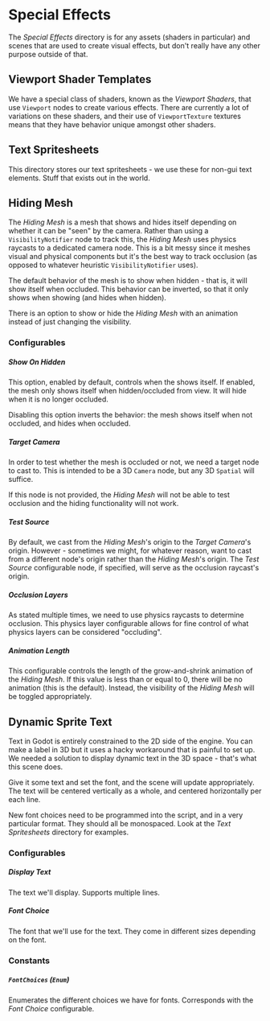 # Special Effects
The *Special Effects* directory is for any assets (shaders in particular) and scenes that are used to create visual effects, but don't really have any other purpose outside of that.

## Viewport Shader Templates
We have a special class of shaders, known as the *Viewport Shaders*, that use `Viewport` nodes to create various effects. There are currently a lot of variations on these shaders, and their use of `ViewportTexture` textures means that they have behavior unique amongst other shaders. 

## Text Spritesheets
This directory stores our text spritesheets - we use these for non-gui text elements. Stuff that exists out in the world.

## Hiding Mesh
The *Hiding Mesh* is a mesh that shows and hides itself depending on whether it can be "seen" by the camera. Rather than using a `VisibilityNotifier` node to track this, the *Hiding Mesh* uses physics raycasts to a dedicated camera node. This is a bit messy since it meshes visual and physical components but it's the best way to track occlusion (as opposed to whatever heuristic `VisibilityNotifier` uses).

The default behavior of the mesh is to show when hidden - that is, it will show itself when occluded. This behavior can be inverted, so that it only shows when showing (and hides when hidden).

There is an option to show or hide the *Hiding Mesh* with an animation instead of just changing the visibility.

### Configurables

##### Show On Hidden
This option, enabled by default, controls when the shows itself. If enabled, the mesh only shows itself when hidden/occluded from view. It will hide when it is no longer occluded.

Disabling this option inverts the behavior: the mesh shows itself when not occluded, and hides when occluded.

##### Target Camera
In order to test whether the mesh is occluded or not, we need a target node to cast to. This is intended to be a 3D `Camera` node, but any 3D `Spatial` will suffice.

If this node is not provided, the *Hiding Mesh* will not be able to test occlusion and the hiding functionality will not work.

##### Test Source
By default, we cast from the *Hiding Mesh*'s origin to the *Target Camera*'s origin. However - sometimes we might, for whatever reason, want to cast from a different node's origin rather than the *Hiding Mesh*'s origin. The *Test Source* configurable node, if specified, will serve as the occlusion raycast's origin.

##### Occlusion Layers
As stated multiple times, we need to use physics raycasts to determine occlusion. This physics layer configurable allows for fine control of what physics layers can be considered "occluding".

##### Animation Length
This configurable controls the length of the grow-and-shrink animation of the *Hiding Mesh*. If this value is less than or equal to 0, there will be no animation (this is the default). Instead, the visibility of the *Hiding Mesh* will be toggled appropriately.

## Dynamic Sprite Text
Text in Godot is entirely constrained to the 2D side of the engine. You can make a label in 3D but it uses a hacky workaround that is painful to set up. We needed a solution to display dynamic text in the 3D space - that's what this scene does.

Give it some text and set the font, and the scene will update appropriately. The text will be centered vertically as a whole, and centered horizontally per each line.

New font choices need to be programmed into the script, and in a very particular format. They should all be monospaced. Look at the *Text Spritesheets* directory for examples.

### Configurables

##### Display Text
The text we'll display. Supports multiple lines.

##### Font Choice
The font that we'll use for the text. They come in different sizes depending on the font.

### Constants

##### `FontChoices` (`Enum`)
Enumerates the different choices we have for fonts. Corresponds with the *Font Choice* configurable.